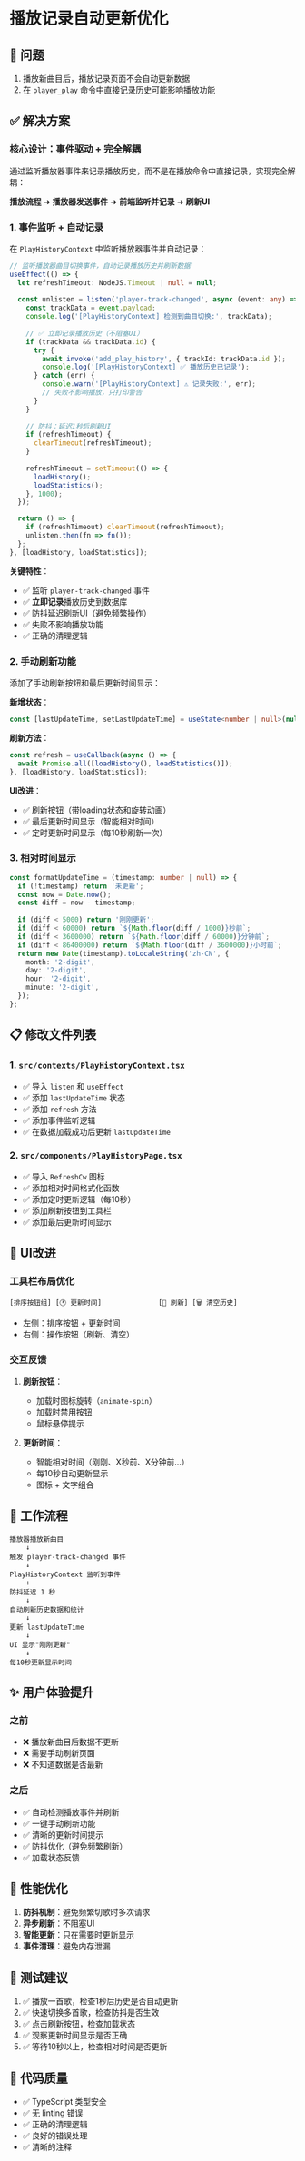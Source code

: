 # 播放记录自动更新优化

## 🎯 问题

1. 播放新曲目后，播放记录页面不会自动更新数据
2. 在 `player_play` 命令中直接记录历史可能影响播放功能

## ✅ 解决方案

### 核心设计：事件驱动 + 完全解耦

通过监听播放器事件来记录播放历史，而不是在播放命令中直接记录，实现完全解耦：

**播放流程** ➜ **播放器发送事件** ➜ **前端监听并记录** ➜ **刷新UI**

### 1. 事件监听 + 自动记录

在 `PlayHistoryContext` 中监听播放器事件并自动记录：

```typescript
// 监听播放器曲目切换事件，自动记录播放历史并刷新数据
useEffect(() => {
  let refreshTimeout: NodeJS.Timeout | null = null;
  
  const unlisten = listen('player-track-changed', async (event: any) => {
    const trackData = event.payload;
    console.log('[PlayHistoryContext] 检测到曲目切换:', trackData);
    
    // ✅ 立即记录播放历史（不阻塞UI）
    if (trackData && trackData.id) {
      try {
        await invoke('add_play_history', { trackId: trackData.id });
        console.log('[PlayHistoryContext] ✅ 播放历史已记录');
      } catch (err) {
        console.warn('[PlayHistoryContext] ⚠️ 记录失败:', err);
        // 失败不影响播放，只打印警告
      }
    }
    
    // 防抖：延迟1秒后刷新UI
    if (refreshTimeout) {
      clearTimeout(refreshTimeout);
    }
    
    refreshTimeout = setTimeout(() => {
      loadHistory();
      loadStatistics();
    }, 1000);
  });

  return () => {
    if (refreshTimeout) clearTimeout(refreshTimeout);
    unlisten.then(fn => fn());
  };
}, [loadHistory, loadStatistics]);
```

**关键特性**：
- ✅ 监听 `player-track-changed` 事件
- ✅ **立即记录**播放历史到数据库
- ✅ 防抖延迟刷新UI（避免频繁操作）
- ✅ 失败不影响播放功能
- ✅ 正确的清理逻辑

### 2. 手动刷新功能

添加了手动刷新按钮和最后更新时间显示：

**新增状态**：
```typescript
const [lastUpdateTime, setLastUpdateTime] = useState<number | null>(null);
```

**刷新方法**：
```typescript
const refresh = useCallback(async () => {
  await Promise.all([loadHistory(), loadStatistics()]);
}, [loadHistory, loadStatistics]);
```

**UI改进**：
- ✅ 刷新按钮（带loading状态和旋转动画）
- ✅ 最后更新时间显示（智能相对时间）
- ✅ 定时更新时间显示（每10秒刷新一次）

### 3. 相对时间显示

```typescript
const formatUpdateTime = (timestamp: number | null) => {
  if (!timestamp) return '未更新';
  const now = Date.now();
  const diff = now - timestamp;
  
  if (diff < 5000) return '刚刚更新';
  if (diff < 60000) return `${Math.floor(diff / 1000)}秒前`;
  if (diff < 3600000) return `${Math.floor(diff / 60000)}分钟前`;
  if (diff < 86400000) return `${Math.floor(diff / 3600000)}小时前`;
  return new Date(timestamp).toLocaleString('zh-CN', {
    month: '2-digit',
    day: '2-digit',
    hour: '2-digit',
    minute: '2-digit',
  });
};
```

## 📋 修改文件列表

### 1. `src/contexts/PlayHistoryContext.tsx`
- ✅ 导入 `listen` 和 `useEffect`
- ✅ 添加 `lastUpdateTime` 状态
- ✅ 添加 `refresh` 方法
- ✅ 添加事件监听逻辑
- ✅ 在数据加载成功后更新 `lastUpdateTime`

### 2. `src/components/PlayHistoryPage.tsx`
- ✅ 导入 `RefreshCw` 图标
- ✅ 添加相对时间格式化函数
- ✅ 添加定时更新逻辑（每10秒）
- ✅ 添加刷新按钮到工具栏
- ✅ 添加最后更新时间显示

## 🎨 UI改进

### 工具栏布局优化

```
[排序按钮组] [🕐 更新时间]              [🔄 刷新] [🗑️ 清空历史]
```

- 左侧：排序按钮 + 更新时间
- 右侧：操作按钮（刷新、清空）

### 交互反馈

1. **刷新按钮**：
   - 加载时图标旋转（`animate-spin`）
   - 加载时禁用按钮
   - 鼠标悬停提示

2. **更新时间**：
   - 智能相对时间（刚刚、X秒前、X分钟前...）
   - 每10秒自动更新显示
   - 图标 + 文字组合

## 🔄 工作流程

```
播放器播放新曲目
    ↓
触发 player-track-changed 事件
    ↓
PlayHistoryContext 监听到事件
    ↓
防抖延迟 1 秒
    ↓
自动刷新历史数据和统计
    ↓
更新 lastUpdateTime
    ↓
UI 显示"刚刚更新"
    ↓
每10秒更新显示时间
```

## ✨ 用户体验提升

### 之前
- ❌ 播放新曲目后数据不更新
- ❌ 需要手动刷新页面
- ❌ 不知道数据是否最新

### 之后
- ✅ 自动检测播放事件并刷新
- ✅ 一键手动刷新功能
- ✅ 清晰的更新时间提示
- ✅ 防抖优化（避免频繁刷新）
- ✅ 加载状态反馈

## 🚀 性能优化

1. **防抖机制**：避免频繁切歌时多次请求
2. **异步刷新**：不阻塞UI
3. **智能更新**：只在需要时更新显示
4. **事件清理**：避免内存泄漏

## 🧪 测试建议

1. ✅ 播放一首歌，检查1秒后历史是否自动更新
2. ✅ 快速切换多首歌，检查防抖是否生效
3. ✅ 点击刷新按钮，检查加载状态
4. ✅ 观察更新时间显示是否正确
5. ✅ 等待10秒以上，检查相对时间是否更新

## 📝 代码质量

- ✅ TypeScript 类型安全
- ✅ 无 linting 错误
- ✅ 正确的清理逻辑
- ✅ 良好的错误处理
- ✅ 清晰的注释

